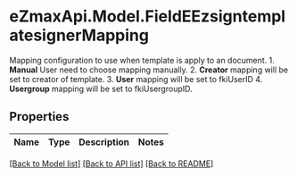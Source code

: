 # eZmaxApi.Model.FieldEEzsigntemplatesignerMapping
Mapping configuration to use when template is apply to an document.  1. **Manual** User need to choose mapping manually. 2. **Creator** mapping will be set to creator of template. 3. **User** mapping will be set to fkiUserID 4. **Usergroup** mapping will be set to fkiUsergroupID.

## Properties

Name | Type | Description | Notes
------------ | ------------- | ------------- | -------------

[[Back to Model list]](../README.md#documentation-for-models) [[Back to API list]](../README.md#documentation-for-api-endpoints) [[Back to README]](../README.md)

